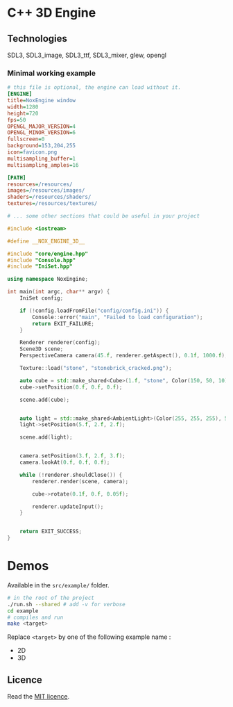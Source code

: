 # C++ 3D Engine

## Technologies

SDL3, SDL3_image, SDL3_ttf, SDL3_mixer, glew, opengl

### Minimal working example

```ini
# this file is optional, the engine can load without it.
[ENGINE]
title=NoxEngine window
width=1280
height=720
fps=50
OPENGL_MAJOR_VERSION=4
OPENGL_MINOR_VERSION=6
fullscreen=0
background=153,204,255
icon=favicon.png
multisampling_buffer=1
multisampling_amples=16

[PATH]
resources=/resources/
images=/resources/images/
shaders=/resources/shaders/
textures=/resources/textures/

# ... some other sections that could be useful in your project
```
```cpp
#include <iostream>

#define __NOX_ENGINE_3D__

#include "core/engine.hpp"
#include "Console.hpp"
#include "IniSet.hpp"

using namespace NoxEngine;

int main(int argc, char** argv) {
	IniSet config;

	if (!config.loadFromFile("config/config.ini")) {
		Console::error("main", "Failed to load configuration");
		return EXIT_FAILURE;
	}

	Renderer renderer(config);
	Scene3D scene;
	PerspectiveCamera camera(45.f, renderer.getAspect(), 0.1f, 1000.f);

	Texture::load("stone", "stonebrick_cracked.png");

	auto cube = std::make_shared<Cube>(1.f, "stone", Color(150, 50, 10));
	cube->setPosition(0.f, 0.f, 0.f);

	scene.add(cube);


	auto light = std::make_shared<AmbientLight>(Color(255, 255, 255), 50.f);
	light->setPosition(5.f, 2.f, 2.f);

	scene.add(light);


	camera.setPosition(3.f, 2.f, 3.f);
	camera.lookAt(0.f, 0.f, 0.f);

	while (!renderer.shouldClose()) {
		renderer.render(scene, camera);

		cube->rotate(0.1f, 0.f, 0.05f);

		renderer.updateInput();
	}


	return EXIT_SUCCESS;
}
```

# Demos

Available in the `src/example/` folder.

```sh
# in the root of the project
./run.sh --shared # add -v for verbose
cd example
# compiles and run
make <target>
```

Replace `<target>` by one of the following example name :
- 2D
- 3D

## Licence

Read the [MIT licence](./LICENCE).